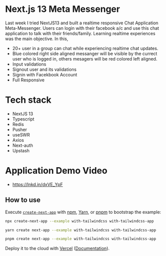 # Next.js 13 Meta Messenger

Last week I tried NextJS13 and built a realtime responsive Chat Application Meta-Messenger. Users can login with their facebook a/c and use this chat application to talk with their friends/family.
Learning realtime experiences was the main objective. In this,
- 20+ user in a group can chat while experiencing realtime chat updates.
- Blue colored right side aligned messanger will be visible by the currect user who is logged in, others mesagers will be red colored left aligned.
- Input validations
- Signout user and its validations
- Signin with Facekbook Account
- Full Responsive

# Tech stack 
- NextJS 13
- Typescript
- Redis
- Pusher
- useSWR
- Axios
- Next-auth
- Upstash

# Application Demo Video 
- https://lnkd.in/dxVE_YpF


## How to use

Execute [`create-next-app`](https://github.com/vercel/next.js/tree/canary/packages/create-next-app) with [npm](https://docs.npmjs.com/cli/init), [Yarn](https://yarnpkg.com/lang/en/docs/cli/create/), or [pnpm](https://pnpm.io) to bootstrap the example:

```bash
npx create-next-app --example with-tailwindcss with-tailwindcss-app
```

```bash
yarn create next-app --example with-tailwindcss with-tailwindcss-app
```

```bash
pnpm create next-app --example with-tailwindcss with-tailwindcss-app
```

Deploy it to the cloud with [Vercel](https://vercel.com/new?utm_source=github&utm_medium=readme&utm_campaign=next-example) ([Documentation](https://nextjs.org/docs/deployment)).
